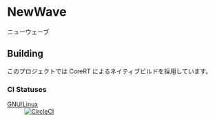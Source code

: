 # NewWave

ニューウェーブ

## Building

このプロジェクトでは CoreRT によるネイティブビルドを採用しています。

### CI Statuses

<a href="https://circleci.com/gh/acid-chicken/NewWave">
  <dl>
    <dt>GNU/Linux</dt>
    <dd><img src="https://circleci.com/gh/acid-chicken/NewWave.svg?style=svg" alt="CircleCI"></dd>
  </dl>
</a>
